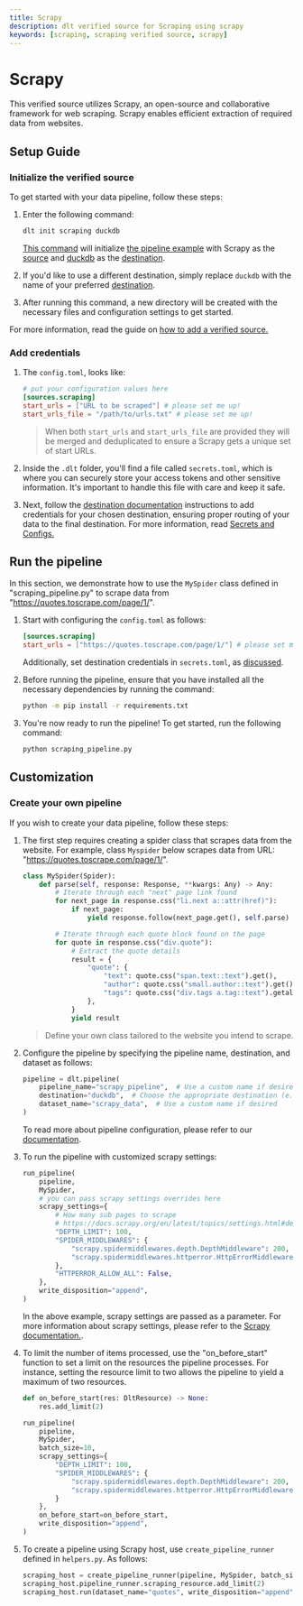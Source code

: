 ```yaml
---
title: Scrapy
description: dlt verified source for Scraping using scrapy
keywords: [scraping, scraping verified source, scrapy]
---
```


# Scrapy

This verified source utilizes Scrapy, an open-source and collaborative framework for web scraping.
Scrapy enables efficient extraction of required data from websites.

## Setup Guide

### Initialize the verified source

To get started with your data pipeline, follow these steps:

1. Enter the following command:

   ```sh
   dlt init scraping duckdb
   ```

   [This command](../../reference/command-line-interface) will initialize
   [the pipeline example](https://github.com/dlt-hub/verified-sources/blob/master/sources/scraping_pipeline.py)
   with Scrapy as the [source](../../general-usage/source) and [duckdb](../destinations/duckdb.md)
   as the [destination](../destinations).

1. If you'd like to use a different destination, simply replace `duckdb` with the name of your
   preferred [destination](../destinations).

1. After running this command, a new directory will be created with the necessary files and
   configuration settings to get started.

For more information, read the guide on
[how to add a verified source.](../../walkthroughs/add-a-verified-source)

### Add credentials

1. The `config.toml`, looks like:
   ```toml
   # put your configuration values here
   [sources.scraping]
   start_urls = ["URL to be scraped"] # please set me up!
   start_urls_file = "/path/to/urls.txt" # please set me up!
   ```
   > When both `start_urls` and `start_urls_file` are provided they will be merged and deduplicated
   > to ensure a Scrapy gets a unique set of start URLs.

1. Inside the `.dlt` folder, you'll find a file called `secrets.toml`, which is where you can securely
   store your access tokens and other sensitive information. It's important to handle this
   file with care and keep it safe.

1. Next, follow the [destination documentation](../../dlt-ecosystem/destinations) instructions to
   add credentials for your chosen destination, ensuring proper routing of your data to the final
   destination.
For more information, read [Secrets and Configs.](../../general-usage/credentials)

## Run the pipeline

In this section, we demonstrate how to use the `MySpider` class defined in "scraping_pipeline.py" to
scrape data from "https://quotes.toscrape.com/page/1/".

1. Start with configuring the `config.toml` as follows:

   ```toml
   [sources.scraping]
   start_urls = ["https://quotes.toscrape.com/page/1/"] # please set me up!
   ```

   Additionally, set destination credentials in `secrets.toml`, as [discussed](#add-credentials).

1. Before running the pipeline, ensure that you have installed all the necessary dependencies by
   running the command:

   ```sh
   python -m pip install -r requirements.txt
   ```

1. You're now ready to run the pipeline! To get started, run the following command:

   ```sh
   python scraping_pipeline.py
   ```

## Customization

### Create your own pipeline

If you wish to create your data pipeline, follow these steps:

1. The first step requires creating a spider class that scrapes data
   from the website. For example, class `Myspider` below scrapes data from
   URL: "https://quotes.toscrape.com/page/1/".

   ```py
   class MySpider(Spider):
       def parse(self, response: Response, **kwargs: Any) -> Any:
           # Iterate through each "next" page link found
           for next_page in response.css("li.next a::attr(href)"):
               if next_page:
                   yield response.follow(next_page.get(), self.parse)

           # Iterate through each quote block found on the page
           for quote in response.css("div.quote"):
               # Extract the quote details
               result = {
                   "quote": {
                       "text": quote.css("span.text::text").get(),
                       "author": quote.css("small.author::text").get(),
                       "tags": quote.css("div.tags a.tag::text").getall(),
                   },
               }
               yield result

   ```

   > Define your own class tailored to the website you intend to scrape.

1. Configure the pipeline by specifying the pipeline name, destination, and dataset as follows:

   ```py
   pipeline = dlt.pipeline(
       pipeline_name="scrapy_pipeline",  # Use a custom name if desired
       destination="duckdb",  # Choose the appropriate destination (e.g., bigquery, redshift)
       dataset_name="scrapy_data",  # Use a custom name if desired
   )
   ```

   To read more about pipeline configuration, please refer to our
   [documentation](../../general-usage/pipeline).

1. To run the pipeline with customized scrapy settings:

   ```py
   run_pipeline(
       pipeline,
       MySpider,
       # you can pass scrapy settings overrides here
       scrapy_settings={
           # How many sub pages to scrape
           # https://docs.scrapy.org/en/latest/topics/settings.html#depth-limit
           "DEPTH_LIMIT": 100,
           "SPIDER_MIDDLEWARES": {
               "scrapy.spidermiddlewares.depth.DepthMiddleware": 200,
               "scrapy.spidermiddlewares.httperror.HttpErrorMiddleware": 300,
           },
           "HTTPERROR_ALLOW_ALL": False,
       },
       write_disposition="append",
   )
   ```

   In the above example, scrapy settings are passed as a parameter. For more information about
   scrapy settings, please refer to the
   [Scrapy documentation.](https://docs.scrapy.org/en/latest/topics/settings.html).

1. To limit the number of items processed, use the "on_before_start" function to set a limit on
   the resources the pipeline processes. For instance, setting the resource limit to two allows
   the pipeline to yield a maximum of two resources.

   ```py
   def on_before_start(res: DltResource) -> None:
       res.add_limit(2)

   run_pipeline(
       pipeline,
       MySpider,
       batch_size=10,
       scrapy_settings={
           "DEPTH_LIMIT": 100,
           "SPIDER_MIDDLEWARES": {
               "scrapy.spidermiddlewares.depth.DepthMiddleware": 200,
               "scrapy.spidermiddlewares.httperror.HttpErrorMiddleware": 300,
           }
       },
       on_before_start=on_before_start,
       write_disposition="append",
   )
   ```

1. To create a pipeline using Scrapy host, use `create_pipeline_runner` defined in
   `helpers.py`. As follows:

   ```py
   scraping_host = create_pipeline_runner(pipeline, MySpider, batch_size=10)
   scraping_host.pipeline_runner.scraping_resource.add_limit(2)
   scraping_host.run(dataset_name="quotes", write_disposition="append")
   ```
